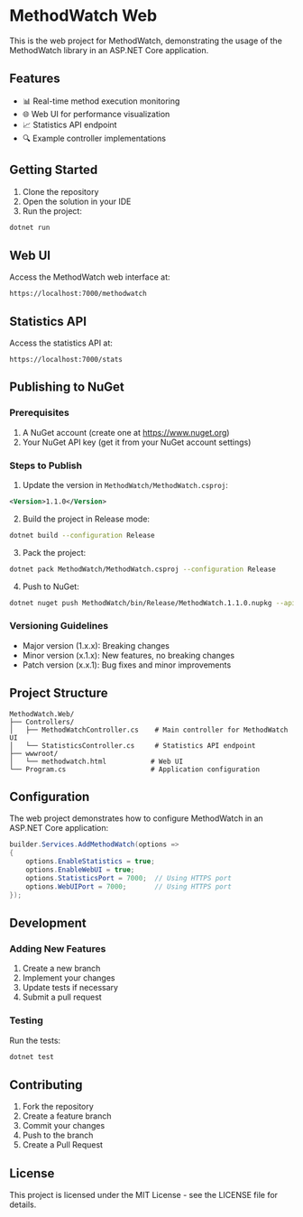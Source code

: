 # MethodWatch Web

This is the web project for MethodWatch, demonstrating the usage of the MethodWatch library in an ASP.NET Core application.

## Features

- 📊 Real-time method execution monitoring
- 🌐 Web UI for performance visualization
- 📈 Statistics API endpoint
- 🔍 Example controller implementations

## Getting Started

1. Clone the repository
2. Open the solution in your IDE
3. Run the project:
```bash
dotnet run
```

## Web UI

Access the MethodWatch web interface at:
```
https://localhost:7000/methodwatch
```

## Statistics API

Access the statistics API at:
```
https://localhost:7000/stats
```

## Publishing to NuGet

### Prerequisites

1. A NuGet account (create one at https://www.nuget.org)
2. Your NuGet API key (get it from your NuGet account settings)

### Steps to Publish

1. Update the version in `MethodWatch/MethodWatch.csproj`:
```xml
<Version>1.1.0</Version>
```

2. Build the project in Release mode:
```bash
dotnet build --configuration Release
```

3. Pack the project:
```bash
dotnet pack MethodWatch/MethodWatch.csproj --configuration Release
```

4. Push to NuGet:
```bash
dotnet nuget push MethodWatch/bin/Release/MethodWatch.1.1.0.nupkg --api-key YOUR_API_KEY --source https://api.nuget.org/v3/index.json
```

### Versioning Guidelines

- Major version (1.x.x): Breaking changes
- Minor version (x.1.x): New features, no breaking changes
- Patch version (x.x.1): Bug fixes and minor improvements

## Project Structure

```
MethodWatch.Web/
├── Controllers/
│   ├── MethodWatchController.cs    # Main controller for MethodWatch UI
│   └── StatisticsController.cs     # Statistics API endpoint
├── wwwroot/
│   └── methodwatch.html           # Web UI
└── Program.cs                     # Application configuration
```

## Configuration

The web project demonstrates how to configure MethodWatch in an ASP.NET Core application:

```csharp
builder.Services.AddMethodWatch(options =>
{
    options.EnableStatistics = true;
    options.EnableWebUI = true;
    options.StatisticsPort = 7000;  // Using HTTPS port
    options.WebUIPort = 7000;       // Using HTTPS port
});
```

## Development

### Adding New Features

1. Create a new branch
2. Implement your changes
3. Update tests if necessary
4. Submit a pull request

### Testing

Run the tests:
```bash
dotnet test
```

## Contributing

1. Fork the repository
2. Create a feature branch
3. Commit your changes
4. Push to the branch
5. Create a Pull Request

## License

This project is licensed under the MIT License - see the LICENSE file for details. 